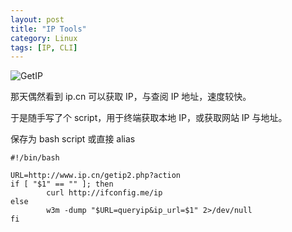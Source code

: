 ```yaml
---
layout: post
title: "IP Tools"
category: Linux
tags: [IP, CLI]
---
```


![GetIP](//cdn.09hd.com/images/2011/08/getip.png "getip")

那天偶然看到 ip.cn 可以获取 IP，与查阅 IP 地址，速度较快。

<!-- more -->

于是随手写了个 script，用于终端获取本地 IP，或获取网站 IP 与地址。

保存为 bash script 或直接 alias

```shell
#!/bin/bash

URL=http://www.ip.cn/getip2.php?action
if [ "$1" == "" ]; then
        curl http://ifconfig.me/ip
else
        w3m -dump "$URL=queryip&ip_url=$1" 2>/dev/null
fi
```
